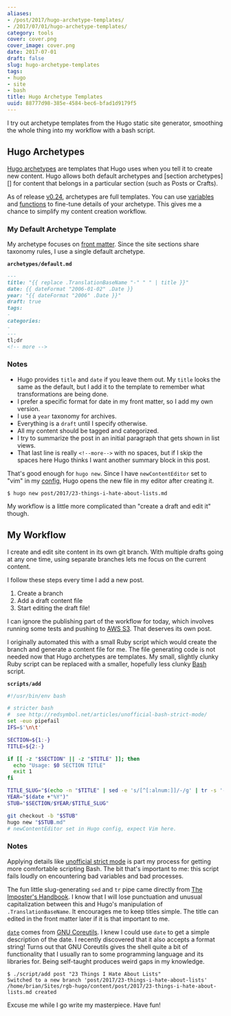 ```yaml
---
aliases:
- /post/2017/hugo-archetype-templates/
- /2017/07/01/hugo-archetype-templates/
category: tools
cover: cover.png
cover_image: cover.png
date: 2017-07-01
draft: false
slug: hugo-archetype-templates
tags:
- hugo
- site
- bash
title: Hugo Archetype Templates
uuid: 88777d98-385e-4584-bec6-bfad1d9179f5
---
```


I try out archetype templates from the Hugo static site generator, smoothing the
whole thing into my workflow with a bash script.

## Hugo Archetypes

[Hugo archetypes]: http://gohugo.io/content/archetypes/
[section]: http://gohugo.io/content/archetypes/#section-archetypes

[Hugo archetypes][] are templates that Hugo uses when you tell it to create new
content. Hugo allows both default archetypes and [section archetypes][] for
content that belongs in a particular section (such as Posts or Crafts).

[v0.24]: https://github.com/gohugoio/hugo/releases/tag/v0.24
[variables]: http://gohugo.io/templates/variables/
[functions]: http://gohugo.io/templates/functions/

As of release [v0.24][], archetypes are full templates. You can use
[variables][] and [functions][]  to fine-tune details of your archetype. This
gives me a chance to simplify my content creation workflow.

### My Default Archetype Template

[front matter]: http://gohugo.io/content/front-matter/

My archetype focuses on [front matter][]. Since the site sections share taxonomy
rules, I use a single default archetype.

**`archetypes/default.md`**

```markdown
---
title: "{{ replace .TranslationBaseName "-" " " | title }}"
date: {{ dateFormat "2006-01-02" .Date }}
year: "{{ dateFormat "2006" .Date }}"
draft: true
tags:
-
categories:
-
---
tl;dr
<!-- more -->
```

### Notes

* Hugo provides `title` and `date` if you leave them out. My `title` looks the
  same as the default, but I add it to the template to remember what
  transformations are being done.
* I prefer a specific format for date in my front matter, so I add my own
  version.
* I use a `year` taxonomy for archives.
* Everything is a `draft` until I specify otherwise.
* All my content should be tagged and categorized.
* I try to summarize the post in an initial paragraph that gets shown in list
  views.
* That last line is really <code>&#60;&#33;&#45;&#45;more&#45;&#45;&#62;</code>
  with no spaces, but if I skip the spaces here Hugo thinks I want another
  summary block in this post.

[YAML]: http://yaml.org/
[config]: http://gohugo.io/overview/configuration/

That's good enough for `hugo new`. Since I have `newContentEditor` set to "vim"
in my [config][], Hugo opens the new file in my editor after creating it.

    $ hugo new post/2017/23-things-i-hate-about-lists.md

My workflow is a little more complicated than "create a draft and edit it"
though.

## My Workflow

I create and edit site content in its own git branch. With multiple drafts going
at any one time, using separate branches lets me focus on the current content.

I follow these steps every time I add a new post.

1. Create a branch
2. Add a draft content file
3. Start editing the draft file!

[AWS S3]: https://aws.amazon.com/s3/

I can ignore the publishing part of the workflow for today, which involves
running some tests and pushing to [AWS S3][]. That deserves its own post.

[Bash]: https://www.gnu.org/software/bash/

I originally automated this with a small Ruby script which would create the
branch and generate a content file for me. The file generating code is not
needed now that Hugo archetypes are templates. My small, slightly clunky Ruby
script can be replaced with a smaller, hopefully less clunky [Bash][] script.

**`scripts/add`**

```bash
#!/usr/bin/env bash

# stricter bash
#  see http://redsymbol.net/articles/unofficial-bash-strict-mode/
set -euo pipefail
IFS=$'\n\t'

SECTION=${1:-}
TITLE=${2:-}

if [[ -z "$SECTION" || -z "$TITLE" ]]; then
  echo "Usage: $0 SECTION TITLE"
  exit 1
fi

TITLE_SLUG="$(echo -n "$TITLE" | sed -e 's/[^[:alnum:]]/-/g' | tr -s '-' | tr A-Z a-z)"
YEAR="$(date +"%Y")"
STUB="$SECTION/$YEAR/$TITLE_SLUG"

git checkout -b "$STUB"
hugo new "$STUB.md"
# newContentEditor set in Hugo config, expect Vim here.
```

### Notes

[unofficial strict mode]: http://redsymbol.net/articles/unofficial-bash-strict-mode/
[The Imposter's Handbook]: https://bigmachine.io/products/the-imposters-handbook/
[`date`]: https://www.gnu.org/software/coreutils/manual/html_node/date-invocation.html#date-invocation
[GNU Coreutils]: https://www.gnu.org/software/coreutils/manual/html_node/index.html#Top

Applying details like [unofficial strict mode][] is part my process for
getting more comfortable scripting Bash. The bit that's important to me: this
script fails loudly on encountering bad variables and bad processes.

The fun little slug-generating `sed` and `tr` pipe came directly from [The
Imposter's Handbook][]. I know that I will lose punctuation and unusual
capitalization between this and Hugo's manipulation of `.TranslationBaseName`.
It encourages me to keep titles simple. The title can edited in the front
matter later if it is that important to me.

[`date`][] comes from [GNU Coreutils][]. I knew I could use `date` to get a
simple description of the date. I recently discovered that it also accepts a
format string! Turns out that GNU Coreutils gives the shell quite a bit of
functionality that I usually ran to some programming language and its
libraries for. Being self-taught produces weird gaps in my knowledge.


    $ ./script/add post "23 Things I Hate About Lists"
    Switched to a new branch 'post/2017/23-things-i-hate-about-lists'
    /home/brian/Sites/rgb-hugo/content/post/2017/23-things-i-hate-about-lists.md created

Excuse me while I go write my masterpiece. Have fun!